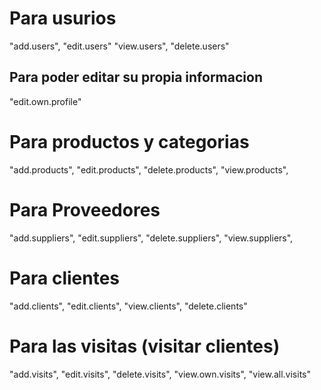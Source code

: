 # Para usurios 
"add.users",
"edit.users"
"view.users",
"delete.users"
## Para poder editar su propia informacion
"edit.own.profile" 

# Para productos y categorias
"add.products",
"edit.products",
"delete.products",
"view.products",

# Para Proveedores 

"add.suppliers",
"edit.suppliers",
"delete.suppliers",
"view.suppliers",

# Para clientes 

"add.clients",
"edit.clients",
"view.clients",
"delete.clients"

# Para las visitas (visitar clientes)

"add.visits",
"edit.visits",
"delete.visits",
"view.own.visits",
"view.all.visits"

